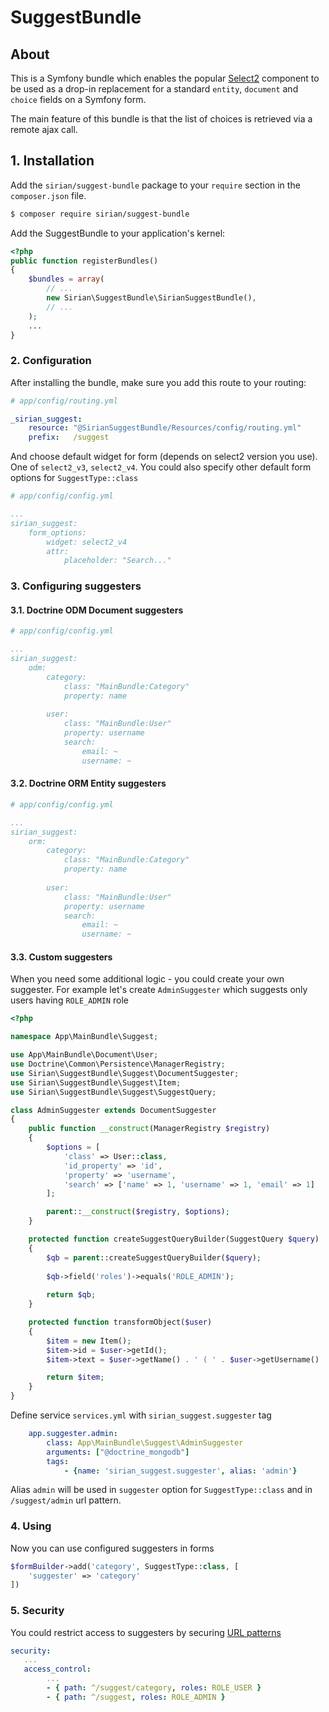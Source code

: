 # SuggestBundle #

## About ##

This is a Symfony bundle which enables the popular [Select2](https://select2.github.io/) component to be used as a drop-in replacement for a standard `entity`, `document` and `choice` fields on a Symfony form.

The main feature of this bundle is that the list of choices is retrieved via a remote ajax call.

## 1. Installation ##

Add the `sirian/suggest-bundle` package to your `require` section in the `composer.json` file.

``` bash
$ composer require sirian/suggest-bundle
```

Add the SuggestBundle to your application's kernel:

``` php
<?php
public function registerBundles()
{
    $bundles = array(
        // ...
        new Sirian\SuggestBundle\SirianSuggestBundle(),
        // ...
    );
    ...
}
```

### 2. Configuration

After installing the bundle, make sure you add this route to your routing:

``` yaml
# app/config/routing.yml

_sirian_suggest:
    resource: "@SirianSuggestBundle/Resources/config/routing.yml"
    prefix:   /suggest
```

And choose default widget for form (depends on select2 version you use). One of `select2_v3`, `select2_v4`. You could also specify other default form options for `SuggestType::class`

```yaml
# app/config/config.yml

...
sirian_suggest:
    form_options:
        widget: select2_v4
        attr:
            placeholder: "Search..."
```

### 3. Configuring suggesters

#### 3.1. Doctrine ODM Document suggesters

```yaml
# app/config/config.yml

...
sirian_suggest:
    odm:
        category:
            class: "MainBundle:Category"
            property: name
        
        user:
            class: "MainBundle:User"
            property: username
            search:
                email: ~
                username: ~
```

#### 3.2. Doctrine ORM Entity suggesters

```yaml
# app/config/config.yml

...
sirian_suggest:
    orm:
        category:
            class: "MainBundle:Category"
            property: name
        
        user:
            class: "MainBundle:User"
            property: username
            search:
                email: ~
                username: ~
```

#### 3.3. Custom suggesters

When you need some additional logic - you could create your own suggester. For example let's create `AdminSuggester` which suggests only users having `ROLE_ADMIN` role
 
```php
<?php

namespace App\MainBundle\Suggest;

use App\MainBundle\Document\User;
use Doctrine\Common\Persistence\ManagerRegistry;
use Sirian\SuggestBundle\Suggest\DocumentSuggester;
use Sirian\SuggestBundle\Suggest\Item;
use Sirian\SuggestBundle\Suggest\SuggestQuery;

class AdminSuggester extends DocumentSuggester
{
    public function __construct(ManagerRegistry $registry)
    {
        $options = [
            'class' => User::class,
            'id_property' => 'id',
            'property' => 'username',
            'search' => ['name' => 1, 'username' => 1, 'email' => 1]
        ];

        parent::__construct($registry, $options);
    }

    protected function createSuggestQueryBuilder(SuggestQuery $query)
    {
        $qb = parent::createSuggestQueryBuilder($query);
        
        $qb->field('roles')->equals('ROLE_ADMIN');
        
        return $qb;
    }

    protected function transformObject($user)
    {
        $item = new Item();
        $item->id = $user->getId();
        $item->text = $user->getName() . ' ( ' . $user->getUsername() . ', ' . $user->getEmail() . ')';

        return $item;
    }
}


```

Define service `services.yml` with `sirian_suggest.suggester` tag
```yaml
    app.suggester.admin:
        class: App\MainBundle\Suggest\AdminSuggester
        arguments: ["@doctrine_mongodb"]
        tags: 
            - {name: 'sirian_suggest.suggester', alias: 'admin'}
```

Alias `admin` will be used in `suggester` option for `SuggestType::class` and in `/suggest/admin` url pattern.

### 4. Using 

Now you can use configured suggesters in forms

```php
$formBuilder->add('category', SuggestType::class, [
    'suggester' => 'category'
])
```


### 5. Security

You could restrict access to suggesters by securing [URL patterns](http://symfony.com/doc/current/book/security.html#securing-url-patterns-access-control)

```yaml
security:
   ...
   access_control:
        ...
        - { path: ^/suggest/category, roles: ROLE_USER }
        - { path: ^/suggest, roles: ROLE_ADMIN }
```
